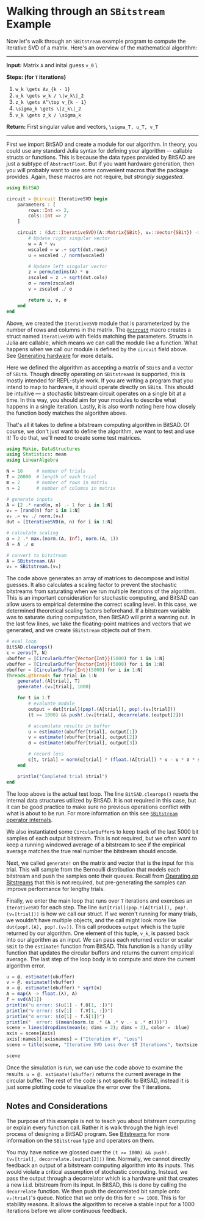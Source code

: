 # Walking through an `SBitstream` Example

Now let's walk through an `SBitstream` example program to compute the iterative SVD of a matrix. Here's an overview of the mathematical algorithm:

----

**Input:** Matrix ``A`` and inital guess ``v_0`` \

**Steps: (for ``T`` iterations)**

1. ``w_k \gets Av_{k - 1}``
2. ``u_k \gets w_k / \|w_k\|_2``
3. ``z_k \gets A^\top v_{k - 1}``
4. ``\sigma_k \gets \|z_k\|_2``
5. ``v_k \gets z_k / \sigma_k``

**Return:** First singular value and vectors, ``\sigma_T, u_T, v_T``

----

First we import BitSAD and create a module for our algorithm. In theory, you could use any standard Julia syntax for defining your algorithm -- callable structs or functions. This is because the data types provided by BitSAD are just a subtype of `AbstractFloat`. But if you want hardware generation, then you will probably want to use some convenient macros that the package provides. Again, these macros are not require, but _strongly suggested_.

```julia
using BitSAD

circuit = @circuit IterativeSVD begin
    parameters : [
        rows::Int => 2,
        cols::Int => 2
    ]

    circuit : (dut::IterativeSVD)(A::Matrix{SBit}, v₀::Vector{SBit}) -> begin
        # Update right singular vector
        w = A * v₀
        wscaled = w .÷ sqrt(dut.rows)
        u = wscaled ./ norm(wscaled)

        # Update left singular vector
        z = permutedims(A) * u
        zscaled = z .÷ sqrt(dut.cols)
        σ = norm(zscaled)
        v = zscaled ./ σ

        return u, v, σ
    end
end
```

Above, we created the `IterativeSVD` module that is parameterized by the number of rows and columns in the matrix. The [`@circuit`](@ref) macro creates a struct named `IterativeSVD` with fields matching the parameters. Structs in Julia are callable, which means we can call the module like a function. What happens when we call our module is defined by the `circuit` field above. See [Generating hardware](@ref) for more details.

Here we defined the algorithm as accepting a matrix of `SBit`s and a vector of `SBit`s. Though directly operating on `SBitstream`s is supported, this is mostly intended for REPL-style work. If you are writing a program that you intend to map to hardware, it should operate directly on `SBit`s. This should be intuitive — a stochastic bitstream circuit operates on a single bit at a time. In this way, you should aim for your modules to describe what happens in a single iteration. Lastly, it is also worth noting here how closely the function body matches the algorithm above.

That's all it takes to define a bitstream computing algorithm in BitSAD. Of course, we don't just want to define the algorithm, we want to test and use it! To do that, we'll need to create some test matrices.

```julia
using Makie, DataStructures
using Statistics: mean
using LinearAlgebra

N = 10     # number of trials
T = 20000  # length of each trial
m = 2      # number of rows in matrix
n = 2      # number of columns in matrix

# generate inputs
A = [2 .* rand(m, n) .- 1 for i in 1:N]
v₀ = [rand(n) for i in 1:N]
v₀ .= v₀ ./ norm.(v₀)
dut = [IterativeSVD(m, n) for i in 1:N]

# calculate scaling
α = 2 .* max.(norm.(A, Inf), norm.(A, 1))
A = A ./ α

# convert to bitstream
A = SBitstream.(A)
v₀ = SBitstream.(v₀)
```

The code above generates an array of matrices to decompose and initial guesses. It also calculates a scaling factor to prevent the stochastic bitstreams from saturating when we run multiple iterations of the algorithm. This is an important consideration for stochastic computing, and BitSAD can allow users to empirical determine the correct scaling level. In this case, we determined theoretical scaling factors beforehand. If a bitstream variable was to saturate during computation, then BitSAD will print a warning out. In the last few lines, we take the floating-point matrices and vectors that we generated, and we create `SBitstream` objects out of them.

```julia
# eval loop
BitSAD.clearops()
ϵ = zeros(T, N)
ubuffer = [CircularBuffer{Vector{Int}}(5000) for i in 1:N]
vbuffer = [CircularBuffer{Vector{Int}}(5000) for i in 1:N]
σbuffer = [CircularBuffer{Int}(5000) for i in 1:N]
Threads.@threads for trial in 1:N
    generate!.(A[trial], T)
    generate!.(v₀[trial], 1000)

    for t in 1:T
        # evaluate module
        output = dut[trial](pop!.(A[trial]), pop!.(v₀[trial]))
        (t >= 1000) && push!.(v₀[trial], decorrelate.(output[2]))

        # accumulate results in buffer
        u = estimate!(ubuffer[trial], output[1])
        v = estimate!(vbuffer[trial], output[2])
        σ = estimate!(σbuffer[trial], output[3])

        # record loss
        ϵ[t, trial] = norm(α[trial] * (float.(A[trial]) * v - u * σ * sqrt(n)))
    end

    println("Completed trial $trial")
end
```

The loop above is the actual test loop. The line `BitSAD.clearops()` resets the internal data structures utilized by BitSAD. It is not required in this case, but it can be good practice to make sure no previous operations conflict with what is about to be run. For more information on this see [`SBitstream` operator internals](@ref).

We also instantiated some `CircularBuffer`s to keep track of the last 5000 bit samples of each output bitstream. This is not required, but we often want to keep a running windowed average of a bitstream to see if the empirical average matches the true real number the bitstream should encode.

Next, we called `generate!` on the matrix and vector that is the input for this trial. This will sample from the Bernoulli distribution that models each bitstream and push the samples onto their queues. Recall from [Operating on Bitstreams](@ref) that this is not required, but pre-generating the samples can improve performance for lengthy trials.

Finally, we enter the main loop that runs over `T` iterations and exercises an `IterativeSVD` for each step. The line `dut[trial](pop.!(A[trial]), pop!.(v₀[trial]))` is how we call our struct. If we weren't running for many trials, we wouldn't have multiple objects, and the call might look more like `dut(pop!.(A), pop!.(v₀))`. This call produces `output` which is the tuple returned by our algorithm. One element of this tuple, ``v_k``, is passed back into our algorithm as an input. We can pass each returned vector or scalar `SBit` to the `estimate!` function from BitSAD. This function is a handy utility function that updates the circular buffers and returns the current empirical average. The last step of the loop body is to compute and store the current algorithm error.

```julia
u = @. estimate!(ubuffer)
v = @. estimate!(vbuffer)
σ = @. estimate!(σbuffer) * sqrt(n)
A = map(λ -> float.(λ), A)
f = svd(A[1])
println("u error: $(u[1] - f.U[1, :])")
println("v error: $(v[1] - f.V[1, :])")
println("σ error: $(σ[1] - f.S[1])")
println("  error: $(mean(norm.(α .* (A .* v .- u .* σ))))")
scene = lines(dropdims(mean(ϵ; dims = 2); dims = 2), color = :blue)
axis = scene[Axis]
axis[:names][:axisnames] = ("Iteration #", "Loss")
scene = title(scene, "Iterative SVD Loss Over $T Iterations", textsize = 15)

scene
```

Once the simulation is run, we can use the code above to examine the results. `u = @. estimate!(ubuffer)` returns the current average in the circular buffer. The rest of the code is not specific to BitSAD, instead it is just some plotting code to visualize the error over the `T` iterations.

## Notes and Considerations

The purpose of this example is not to teach you about bitstream computing or explain every function call. Rather it is walk through the high level process of designing a BitSAD program. See [Bitstreams](@ref) for more information on the `SBitstream` type and operators on them.

You may have notice we glossed over the `(t >= 1000) && push!.(v₀[trial], decorrelate.(output[2]))` line. Normally, we cannot directly feedback an output of a bitstream computing algorithm into its inputs. This would violate a critical assumption of stochastic computing. Instead, we pass the output through a decorrelator which is a hardware unit that creates a new i.i.d. bitstream from its input. In BitSAD, this is done by calling the `decorrelate` function. We then push the decorrelated bit sample onto `v₀[trial]`'s queue. Notice that we only do this for `t >= 1000`. This is for stability reasons. It allows the algorithm to receive a stable input for a 1000 iterations before we allow continuous feedback.